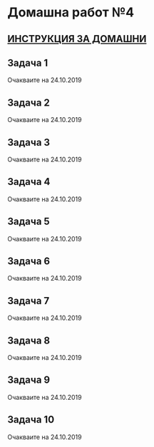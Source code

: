 # Домашна работ №4

## [ИНСТРУКЦИЯ ЗА ДОМАШНИ](HomeWork/README.md)

## Задача 1

Очакваите на 24.10.2019

## Задача 2

Очакваите на 24.10.2019

## Задача 3

Очакваите на 24.10.2019

## Задача 4

Очакваите на 24.10.2019

## Задача 5

Очакваите на 24.10.2019

## Задача 6

Очакваите на 24.10.2019

## Задача 7

Очакваите на 24.10.2019

## Задача 8

Очакваите на 24.10.2019

## Задача 9

Очакваите на 24.10.2019

## Задача 10

Очакваите на 24.10.2019
